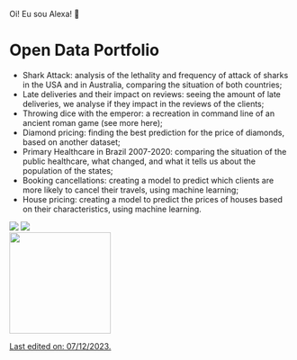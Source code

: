 Oi! Eu sou Alexa! 🥰

# Open Data Portfolio

* Shark Attack: analysis of the lethality and frequency of attack of sharks in the USA and in Australia, comparing the situation of both countries;
* Late deliveries and their impact on reviews: seeing the amount of late deliveries, we analyse if they impact in the reviews of the clients;
* Throwing dice with the emperor: a recreation in command line of an ancient roman game (see more here);
* Diamond pricing: finding the best prediction for the price of diamonds, based on another dataset;
* Primary Healthcare in Brazil 2007-2020: comparing the situation of the public healthcare, what changed, and what it tells us about the population of the states;
* Booking cancellations: creating a model to predict which clients are more likely to cancel their travels, using machine learning;
* House pricing: creating a model to predict the prices of houses based on their characteristics, using machine learning.

<div>
<a href="https://instagram.com/alexaiung" target="_blank"><img src="https://img.shields.io/badge/-Instagram-%23E4405F?style=for-the-badge&logo=instagram&logoColor=white" target="_blank"></a> 
<a href="https://www.linkedin.com/in/alexa-iung-dias" target="_blank"><img src="https://img.shields.io/badge/-LinkedIn-%230077B5?style=for-the-badge&logo=linkedin&logoColor=white" target="_blank"></a> 
</div>

<div>
<a href="https://github.com/alexaiung">
<img loading="lazy" height="180em" src="https://github-readme-stats.vercel.app/api/top-langs/?username=alexaiung&layout=compact&langs_count=7&theme=dracula"/>


Last edited on: 07/12/2023.
<!--
**alexaiung/alexaiung** is a ✨ _special_ ✨ repository because its `README.md` (this file) appears on your GitHub profile.

Here are some ideas to get you started:

- 🔭 I’m currently working on ...
- 🌱 I’m currently learning ...
- 👯 I’m looking to collaborate on ...
- 🤔 I’m looking for help with ...
- 💬 Ask me about ...
- 📫 How to reach me: ...
- 😄 Pronouns: ...
- ⚡ Fun fact: ...
-->
